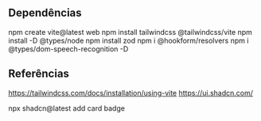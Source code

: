 

## Dependências

npm create vite@latest web
npm install tailwindcss @tailwindcss/vite
npm install -D @types/node
npm install zod 
npm i @hookform/resolvers
npm i @types/dom-speech-recognition -D


## Referências


https://tailwindcss.com/docs/installation/using-vite
https://ui.shadcn.com/


npx shadcn@latest add card badge